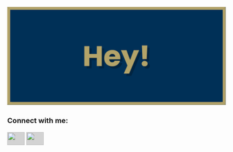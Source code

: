 [![MasterHead](banner.png)](https://github.com/coopergrant1/coopergrant1)

<h3 align="left">Connect with me:</h3>

<p align="left">
<a href="https://www.linkedin.com/in/coopergrant1" target="blank"><img align="center" src="https://cdn.jsdelivr.net/npm/simple-icons@3.0.1/icons/linkedin.svg" alt="" height="30" width="40" style="background-color:LightGray;"/></a>
<a href="https://www.instagram.com/cooper_grantt/" target="blank"><img align="center" src="https://cdn.jsdelivr.net/npm/simple-icons@3.0.1/icons/instagram.svg" alt="" height="30" width="40" style="background-color:LightGray;"/></a>
</p>
